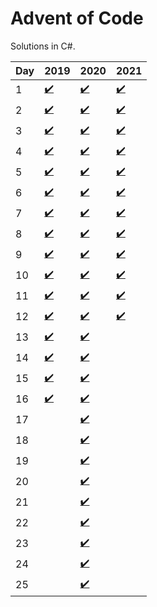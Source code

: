 # Advent of Code
Solutions in C#.

| Day | 2019 | 2020 | 2021                                                                                                       |
|-----|------|------|------------------------------------------------------------------------------------------------------------|
| 1  | [✔️](https://github.com/sindrekjr/AdventOfCode/blob/master/AdventOfCode/Solutions/Year2019/Day01/Day01.cs) | [✔️](https://github.com/sindrekjr/AdventOfCode/blob/master/AdventOfCode/Solutions/Year2020/Day01/Day01.cs) | [✔️](https://github.com/sindrekjr/AdventOfCode/blob/master/AdventOfCode/Solutions/Year2021/Day01/Day01.cs)
| 2  | [✔️](https://github.com/sindrekjr/AdventOfCode/blob/master/AdventOfCode/Solutions/Year2019/Day02/Day02.cs) | [✔️](https://github.com/sindrekjr/AdventOfCode/blob/master/AdventOfCode/Solutions/Year2020/Day02/Day02.cs) | [✔️](https://github.com/sindrekjr/AdventOfCode/blob/master/AdventOfCode/Solutions/Year2021/Day02/Day02.cs)
| 3  | [✔️](https://github.com/sindrekjr/AdventOfCode/blob/master/AdventOfCode/Solutions/Year2019/Day03/Day03.cs) | [✔️](https://github.com/sindrekjr/AdventOfCode/blob/master/AdventOfCode/Solutions/Year2020/Day03/Day03.cs) | [✔️](https://github.com/sindrekjr/AdventOfCode/blob/master/AdventOfCode/Solutions/Year2021/Day03/Day03.cs)
| 4  | [✔️](https://github.com/sindrekjr/AdventOfCode/blob/master/AdventOfCode/Solutions/Year2019/Day04/Day04.cs) | [✔️](https://github.com/sindrekjr/AdventOfCode/blob/master/AdventOfCode/Solutions/Year2020/Day04/Day04.cs) | [✔️](https://github.com/sindrekjr/AdventOfCode/blob/master/AdventOfCode/Solutions/Year2021/Day04/Day04.cs)
| 5  | [✔️](https://github.com/sindrekjr/AdventOfCode/blob/master/AdventOfCode/Solutions/Year2019/Day05/Day05.cs) | [✔️](https://github.com/sindrekjr/AdventOfCode/blob/master/AdventOfCode/Solutions/Year2020/Day05/Day05.cs) | [✔️](https://github.com/sindrekjr/AdventOfCode/blob/master/AdventOfCode/Solutions/Year2021/Day05/Day05.cs)
| 6  | [✔️](https://github.com/sindrekjr/AdventOfCode/blob/master/AdventOfCode/Solutions/Year2019/Day06/Day06.cs) | [✔️](https://github.com/sindrekjr/AdventOfCode/blob/master/AdventOfCode/Solutions/Year2020/Day06/Day06.cs) | [✔️](https://github.com/sindrekjr/AdventOfCode/blob/master/AdventOfCode/Solutions/Year2021/Day06/Day06.cs)
| 7  | [✔️](https://github.com/sindrekjr/AdventOfCode/blob/master/AdventOfCode/Solutions/Year2019/Day07/Day07.cs) | [✔️](https://github.com/sindrekjr/AdventOfCode/blob/master/AdventOfCode/Solutions/Year2020/Day07/Day07.cs) | [✔️](https://github.com/sindrekjr/AdventOfCode/blob/master/AdventOfCode/Solutions/Year2021/Day07/Day07.cs)
| 8  | [✔️](https://github.com/sindrekjr/AdventOfCode/blob/master/AdventOfCode/Solutions/Year2019/Day08/Day08.cs) | [✔️](https://github.com/sindrekjr/AdventOfCode/blob/master/AdventOfCode/Solutions/Year2020/Day08/Day08.cs) | [✔️](https://github.com/sindrekjr/AdventOfCode/blob/master/AdventOfCode/Solutions/Year2021/Day08/Day08.cs)
| 9  | [✔️](https://github.com/sindrekjr/AdventOfCode/blob/master/AdventOfCode/Solutions/Year2019/Day09/Day09.cs) | [✔️](https://github.com/sindrekjr/AdventOfCode/blob/master/AdventOfCode/Solutions/Year2020/Day09/Day09.cs) | [✔️](https://github.com/sindrekjr/AdventOfCode/blob/master/AdventOfCode/Solutions/Year2021/Day09/Day09.cs)
| 10 | [✔️](https://github.com/sindrekjr/AdventOfCode/blob/master/AdventOfCode/Solutions/Year2019/Day10/Day10.cs) | [✔️](https://github.com/sindrekjr/AdventOfCode/blob/master/AdventOfCode/Solutions/Year2020/Day10/Day10.cs) | [✔️](https://github.com/sindrekjr/AdventOfCode/blob/master/AdventOfCode/Solutions/Year2021/Day10/Day10.cs)
| 11 | [✔️](https://github.com/sindrekjr/AdventOfCode/blob/master/AdventOfCode/Solutions/Year2019/Day11/Day11.cs) | [✔️](https://github.com/sindrekjr/AdventOfCode/blob/master/AdventOfCode/Solutions/Year2020/Day11/Day11.cs) | [✔️](https://github.com/sindrekjr/AdventOfCode/blob/master/AdventOfCode/Solutions/Year2021/Day11/Day11.cs)
| 12 | [✔️](https://github.com/sindrekjr/AdventOfCode/blob/master/AdventOfCode/Solutions/Year2019/Day12/Day12.cs) | [✔️](https://github.com/sindrekjr/AdventOfCode/blob/master/AdventOfCode/Solutions/Year2020/Day12/Day12.cs) | [✔️](https://github.com/sindrekjr/AdventOfCode/blob/master/AdventOfCode/Solutions/Year2021/Day12/Day12.cs)
| 13 | [✔️](https://github.com/sindrekjr/AdventOfCode/blob/master/AdventOfCode/Solutions/Year2019/Day13/Day13.cs) | [✔️](https://github.com/sindrekjr/AdventOfCode/blob/master/AdventOfCode/Solutions/Year2020/Day13/Day13.cs) |
| 14 | [✔️](https://github.com/sindrekjr/AdventOfCode/blob/master/AdventOfCode/Solutions/Year2019/Day14/Day14.cs) | [✔️](https://github.com/sindrekjr/AdventOfCode/blob/master/AdventOfCode/Solutions/Year2020/Day14/Day14.cs) |
| 15 | [✔️](https://github.com/sindrekjr/AdventOfCode/blob/master/AdventOfCode/Solutions/Year2019/Day15/Day15.cs) | [✔️](https://github.com/sindrekjr/AdventOfCode/blob/master/AdventOfCode/Solutions/Year2020/Day15/Day15.cs) |
| 16 | [✔️](https://github.com/sindrekjr/AdventOfCode/blob/master/AdventOfCode/Solutions/Year2019/Day16/Day16.cs) | [✔️](https://github.com/sindrekjr/AdventOfCode/blob/master/AdventOfCode/Solutions/Year2020/Day16/Day16.cs) |
| 17 | | [✔️](https://github.com/sindrekjr/AdventOfCode/blob/master/AdventOfCode/Solutions/Year2020/Day17/Day17.cs) |
| 18 | | [✔️](https://github.com/sindrekjr/AdventOfCode/blob/master/AdventOfCode/Solutions/Year2020/Day18/Day18.cs) |
| 19 | | [✔️](https://github.com/sindrekjr/AdventOfCode/blob/master/AdventOfCode/Solutions/Year2020/Day19/Day19.cs) |
| 20 | | [✔️](https://github.com/sindrekjr/AdventOfCode/blob/master/AdventOfCode/Solutions/Year2020/Day20/Day20.cs) |
| 21 | | [✔️](https://github.com/sindrekjr/AdventOfCode/blob/master/AdventOfCode/Solutions/Year2020/Day21/Day21.cs) |
| 22 | | [✔️](https://github.com/sindrekjr/AdventOfCode/blob/master/AdventOfCode/Solutions/Year2020/Day22/Day22.cs) |
| 23 | | [✔️](https://github.com/sindrekjr/AdventOfCode/blob/master/AdventOfCode/Solutions/Year2020/Day23/Day23.cs) |
| 24 | | [✔️](https://github.com/sindrekjr/AdventOfCode/blob/master/AdventOfCode/Solutions/Year2020/Day24/Day24.cs) |
| 25 | | [✔️](https://github.com/sindrekjr/AdventOfCode/blob/master/AdventOfCode/Solutions/Year2020/Day25/Day25.cs) |
